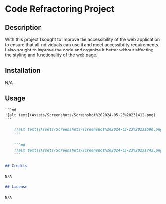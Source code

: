 # Code Refractoring Project

## Description

With this project I sought to improve the accessibility of the web application to ensure that all individuals can use it and meet accessibility requirements. I also sought to improve the code and organize it better without affecting the styling and functionality of the web page. 

## Installation

N/A

## Usage

    ```md
    ![alt text](Assets/Screenshots/Screenshot%202024-05-23%20231412.png)
    ```

```md
    ![alt text](Assets/Screenshots/Screenshot%202024-05-23%20231500.png)
    ```

    ```md
    ![alt text](Assets/Screenshots/Screenshot%202024-05-23%20231742.png)
    ```

## Credits

N/A

## License

N/A